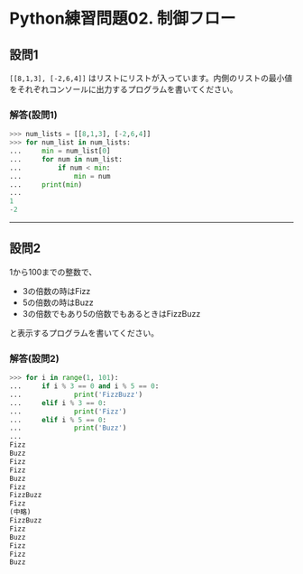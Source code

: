 # Python練習問題02. 制御フロー

## 設問1

`[[8,1,3], [-2,6,4]]` はリストにリストが入っています。内側のリストの最小値をそれぞれコンソールに出力するプログラムを書いてください。

### 解答(設問1)

```python
>>> num_lists = [[8,1,3], [-2,6,4]]
>>> for num_list in num_lists:
...     min = num_list[0]
...     for num in num_list:
...         if num < min:
...             min = num
...     print(min)
...
1
-2
```

---

## 設問2

1から100までの整数で、

- 3の倍数の時はFizz
- 5の倍数の時はBuzz
- 3の倍数でもあり5の倍数でもあるときはFizzBuzz

と表示するプログラムを書いてください。

### 解答(設問2)

```python
>>> for i in range(1, 101):
...     if i % 3 == 0 and i % 5 == 0:
...             print('FizzBuzz')
...     elif i % 3 == 0:
...             print('Fizz')
...     elif i % 5 == 0:
...             print('Buzz')
... 
Fizz
Buzz
Fizz
Fizz
Buzz
Fizz
FizzBuzz
Fizz
(中略)
FizzBuzz
Fizz
Buzz
Fizz
Fizz
Buzz
```
